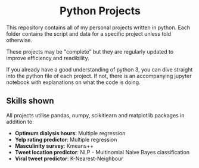 <h1 align = "center">
  Python Projects
  </h1>

This repository contains all of my personal projects written in python. Each folder contains the script and data for a specific project unless told otherwise.

These projects may be "complete" but they are regularly updated to improve efficiency and readibility. 

If you already have a good understanding of python 3, you can dive straight into the python file of each project. If not, there is an accompanying jupyter notebook with explanations on what the code is doing.

<h2>
  Skills shown
  </h2>
All projects utilise pandas, numpy, scikitlearn and matplotlib packages in addition to:

* **Optimum dialysis hours**: Multiple regression
* **Yelp rating predictor**: Multiple regression
* **Masculinity survey**: Kmeans++
* **Tweet location predictor**: NLP - Multinomial Naive Bayes classification
* **Viral tweet predictor**: K-Nearest-Neighbour
